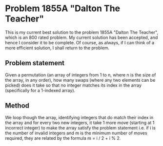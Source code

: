 # Problem 1855A "Dalton The Teacher"

This is my current best solution to the problem 1855A "Dalton The Teacher", which is an 800 rated problem. My current solution has been accepted, and hence I consider it to be complete. Of course, as always, if I can think of a more efficient solution, I shall return to the problem. 

## Problem statement
Given a permutation (an array of integers from 1 to n, where n is the size of the array, in any order), how many swaps (where any two elements can be picked) does it take so that no integer matches its index in the array (specifically for a 1-indexed array).

## Method
We loop though the array, identifying integers that do match their index in the array and for every two new integers, it take 1 more move (starting at 1 incorrect integer) to make the array satisfy the problem statement i.e. if i is the number of invalid integers and m is the minimum number of moves required, they are related by the formula m = i / 2 + i % 2.